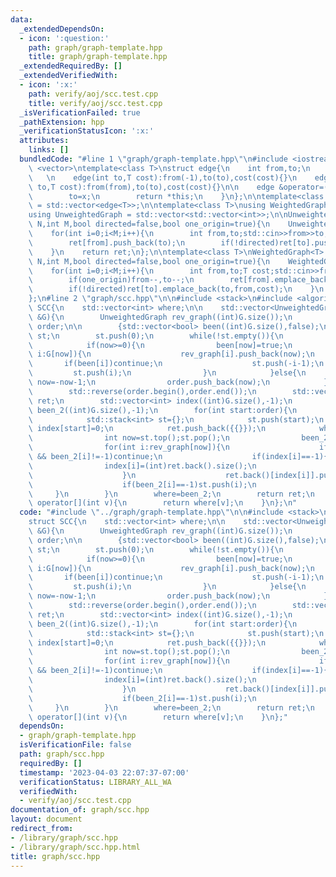 ```yaml
---
data:
  _extendedDependsOn:
  - icon: ':question:'
    path: graph/graph-template.hpp
    title: graph/graph-template.hpp
  _extendedRequiredBy: []
  _extendedVerifiedWith:
  - icon: ':x:'
    path: verify/aoj/scc.test.cpp
    title: verify/aoj/scc.test.cpp
  _isVerificationFailed: true
  _pathExtension: hpp
  _verificationStatusIcon: ':x:'
  attributes:
    links: []
  bundledCode: "#line 1 \"graph/graph-template.hpp\"\n#include <iostream>\n#include\
    \ <vector>\ntemplate<class T>\nstruct edge{\n    int from,to;\n    T cost;\n \
    \   \n    edge(int to,T cost):from(-1),to(to),cost(cost){}\n    edge(int from,int\
    \ to,T cost):from(from),to(to),cost(cost){}\n\n    edge &operator=(const int &x){\n\
    \        to=x;\n        return *this;\n    }\n};\n\ntemplate<class T>\nusing Edges\
    \ = std::vector<edge<T>>;\n\ntemplate<class T>\nusing WeightedGraph = std::vector<Edges<T>>;\n\
    using UnweightedGraph = std::vector<std::vector<int>>;\n\nUnweightedGraph input_graph(int\
    \ N,int M,bool directed=false,bool one_origin=true){\n    UnweightedGraph ret(N);\n\
    \    for(int i=0;i<M;i++){\n        int from,to;std::cin>>from>>to;\n        if(one_origin)from--,to--;\n\
    \        ret[from].push_back(to);\n        if(!directed)ret[to].push_back(from);\n\
    \    }\n    return ret;\n};\n\ntemplate<class T>\nWeightedGraph<T> input_wgraph(int\
    \ N,int M,bool directed=false,bool one_origin=true){\n    WeightedGraph<T> ret(N);\n\
    \    for(int i=0;i<M;i++){\n        int from,to;T cost;std::cin>>from>>to>>cost;\n\
    \        if(one_origin)from--,to--;\n        ret[from].emplace_back(from,to,cost);\n\
    \        if(!directed)ret[to].emplace_back(to,from,cost);\n    }\n    return ret;\n\
    };\n#line 2 \"graph/scc.hpp\"\n\n#include <stack>\n#include <algorithm>\nstruct\
    \ SCC{\n    std::vector<int> where;\n\n    std::vector<UnweightedGraph> build(UnweightedGraph\
    \ &G){\n        UnweightedGraph rev_graph((int)G.size());\n        std::vector<int>\
    \ order;\n\n        {std::vector<bool> been((int)G.size(),false);\n        std::stack<int>\
    \ st;\n        st.push(0);\n        while(!st.empty()){\n            int now=st.top();st.pop();\n\
    \            if(now>=0){\n                been[now]=true;\n                for(int\
    \ i:G[now]){\n                    rev_graph[i].push_back(now);\n             \
    \       if(been[i])continue;\n                    st.push(-i-1);\n           \
    \         st.push(i);\n                }\n            }else{\n               \
    \ now=-now-1;\n                order.push_back(now);\n            }\n        }}\n\
    \        std::reverse(order.begin(),order.end());\n        std::vector<UnweightedGraph>\
    \ ret;\n        std::vector<int> index((int)G.size(),-1);\n        std::vector<int>\
    \ been_2((int)G.size(),-1);\n        for(int start:order){\n            if(been_2[start]!=-1)continue;\n\
    \            std::stack<int> st={};\n            st.push(start);\n           \
    \ index[start]=0;\n            ret.push_back({{}});\n            while(!st.empty()){\n\
    \                int now=st.top();st.pop();\n                been_2[now]=start;\n\
    \                for(int i:rev_graph[now]){\n                    if(been_2[i]!=start\
    \ && been_2[i]!=-1)continue;\n                    if(index[i]==-1){\n        \
    \                index[i]=(int)ret.back().size();\n                        ret.back().push_back({});\n\
    \                    }\n                    ret.back()[index[i]].push_back(now);\n\
    \                    if(been_2[i]==-1)st.push(i);\n                }\n       \
    \     }\n        }\n        where=been_2;\n        return ret;\n    }\n\n    int\
    \ operator[](int v){\n        return where[v];\n    }\n};\n"
  code: "#include \"../graph/graph-template.hpp\"\n\n#include <stack>\n#include <algorithm>\n\
    struct SCC{\n    std::vector<int> where;\n\n    std::vector<UnweightedGraph> build(UnweightedGraph\
    \ &G){\n        UnweightedGraph rev_graph((int)G.size());\n        std::vector<int>\
    \ order;\n\n        {std::vector<bool> been((int)G.size(),false);\n        std::stack<int>\
    \ st;\n        st.push(0);\n        while(!st.empty()){\n            int now=st.top();st.pop();\n\
    \            if(now>=0){\n                been[now]=true;\n                for(int\
    \ i:G[now]){\n                    rev_graph[i].push_back(now);\n             \
    \       if(been[i])continue;\n                    st.push(-i-1);\n           \
    \         st.push(i);\n                }\n            }else{\n               \
    \ now=-now-1;\n                order.push_back(now);\n            }\n        }}\n\
    \        std::reverse(order.begin(),order.end());\n        std::vector<UnweightedGraph>\
    \ ret;\n        std::vector<int> index((int)G.size(),-1);\n        std::vector<int>\
    \ been_2((int)G.size(),-1);\n        for(int start:order){\n            if(been_2[start]!=-1)continue;\n\
    \            std::stack<int> st={};\n            st.push(start);\n           \
    \ index[start]=0;\n            ret.push_back({{}});\n            while(!st.empty()){\n\
    \                int now=st.top();st.pop();\n                been_2[now]=start;\n\
    \                for(int i:rev_graph[now]){\n                    if(been_2[i]!=start\
    \ && been_2[i]!=-1)continue;\n                    if(index[i]==-1){\n        \
    \                index[i]=(int)ret.back().size();\n                        ret.back().push_back({});\n\
    \                    }\n                    ret.back()[index[i]].push_back(now);\n\
    \                    if(been_2[i]==-1)st.push(i);\n                }\n       \
    \     }\n        }\n        where=been_2;\n        return ret;\n    }\n\n    int\
    \ operator[](int v){\n        return where[v];\n    }\n};"
  dependsOn:
  - graph/graph-template.hpp
  isVerificationFile: false
  path: graph/scc.hpp
  requiredBy: []
  timestamp: '2023-04-03 22:07:37-07:00'
  verificationStatus: LIBRARY_ALL_WA
  verifiedWith:
  - verify/aoj/scc.test.cpp
documentation_of: graph/scc.hpp
layout: document
redirect_from:
- /library/graph/scc.hpp
- /library/graph/scc.hpp.html
title: graph/scc.hpp
---
```

